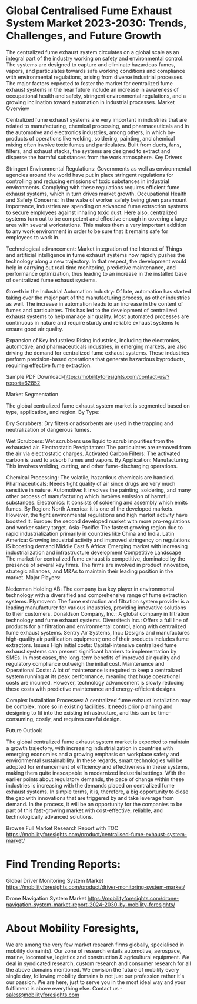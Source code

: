 # Global Centralised Fume Exhaust System Market 2023-2030: Trends, Challenges, and Future Growth
The centralized fume exhaust system circulates on a global scale as an integral part of the industry working on safety and environmental control. The systems are designed to capture and eliminate hazardous fumes, vapors, and particulates towards safe working conditions and compliance with environmental regulations, arising from diverse industrial processes. The major factors expected to foster the market for centralized fume exhaust systems in the near future include an increase in awareness of occupational health and safety, stringent environmental regulations, and a growing inclination toward automation in industrial processes.
Market Overview

Centralized fume exhaust systems are very important in industries that are related to manufacturing, chemical processing, and pharmaceuticals and in the automotive and electronics industries, among others, in which by-products of operations like welding, soldering, painting, and chemical mixing often involve toxic fumes and particulates. Built from ducts, fans, filters, and exhaust stacks, the systems are designed to extract and disperse the harmful substances from the work atmosphere.
Key Drivers

Stringent Environmental Regulations: Governments as well as environmental agencies around the world have put in place stringent regulations for controlling and reducing emissions of toxic substances in industrial environments. Complying with these regulations requires efficient fume exhaust systems, which in turn drives market growth.
Occupational Health and Safety Concerns: In the wake of worker safety being given paramount importance, industries are spending on advanced fume extraction systems to secure employees against inhaling toxic dust. Here also, centralized systems turn out to be competent and effective enough in covering a large area with several workstations. This makes them a very important addition to any work environment in order to be sure that it remains safe for employees to work in.

Technological advancement: Market integration of the Internet of Things and artificial intelligence in fume exhaust systems now rapidly pushes the technology along a new trajectory. In that respect, the development would help in carrying out real-time monitoring, predictive maintenance, and performance optimization, thus leading to an increase in the installed base of centralized fume exhaust systems.

Growth in the Industrial Automation Industry: Of late, automation has started taking over the major part of the manufacturing process, as other industries as well. The increase in automation leads to an increase in the content of fumes and particulates. This has led to the development of centralized exhaust systems to help manage air quality. Most automated processes are continuous in nature and require sturdy and reliable exhaust systems to ensure good air quality.

Expansion of Key Industries: Rising industries, including the electronics, automotive, and pharmaceuticals industries, in emerging markets, are also driving the demand for centralized fume exhaust systems. These industries perform precision-based operations that generate hazardous byproducts, requiring effective fume extraction.

Sample PDF Download-https://mobilityforesights.com/contact-us/?report=62852


Market Segmentation

The global centralized fume exhaust system market is segmented based on type, application, and region.
By Type:

Dry Scrubbers: Dry filters or adsorbents are used in the trapping and neutralization of dangerous fumes.

Wet Scrubbers: Wet scrubbers use liquid to scrub impurities from the exhausted air.
Electrostatic Precipitators: The particulates are removed from the air via electrostatic charges.
Activated Carbon Filters: The activated carbon is used to adsorb fumes and vapors.
By Application:
Manufacturing: This involves welding, cutting, and other fume-discharging operations.

Chemical Processing: The volatile, hazardous chemicals are handled.
Pharmaceuticals: Needs tight quality of air since drugs are very much sensitive in nature.
Automotive: It involves the painting, soldering, and many other process of manufacturing which involves emission of harmful substances.
Electronics: It consists of soldering and assembly which emits fumes.
By Region:
North America: it is one of the developed markets. However, the tight environmental regulations and high market activity have boosted it.
Europe: the second developed market with more pro-regulations and worker safety target.
Asia-Pacific: The fastest growing region due to rapid industrialization primarily in countries like China and India.
Latin America: Growing industrial activity and improved stringency on regulations IS boosting demand
Middle East & Africa: Emerging market with increasing industrialization and infrastructure development
Competitive Landscape
The market for centralized fume exhaust is competitive, dominated by the presence of several key firms. The firms are involved in product innovation, strategic alliances, and M&As to maintain their leading position in the market.
Major Players:

Nederman Holding AB: The company is a key player in environmental technology with a diversified and comprehensive range of fume extraction systems.
Plymovent: The fume extraction and filtration system provider is a leading manufacturer for various industries, providing innovative solutions to their customers.
Donaldson Company, Inc.: A global company in filtration technology and fume exhaust systems.
Diversitech Inc.: Offers a full line of products for air filtration and environmental control, along with centralized fume exhaust systems.
Sentry Air Systems, Inc.: Designs and manufactures high-quality air purification equipment; one of their products includes fume extractors.
Issues
High initial costs: Capital-intensive centralized fume exhaust systems can present significant barriers to implementation by SMEs. In most cases, the long-term benefits of improved air quality and regulatory compliance outweigh the initial cost.
Maintenance and Operational Costs: A lot of maintenance is required to keep a centralized system running at its peak performance, meaning that huge operational costs are incurred. However, technology advancement is slowly reducing these costs with predictive maintenance and energy-efficient designs.

Complex Installation Processes: A centralized fume exhaust installation may be complex, more so in existing facilities. It needs prior planning and designing to fit into the existing infrastructure, and this can be time-consuming, costly, and requires careful design.

Future Outlook

The global centralized fume exhaust system market is expected to maintain a growth trajectory, with increasing industrialization in countries with emerging economies and a growing emphasis on workplace safety and environmental sustainability. In these regards, smart technologies will be adopted for enhancement of efficiency and effectiveness in these systems, making them quite inescapable in modernized industrial settings.
With the earlier points about regulatory demands, the pace of change within these industries is increasing with the demands placed on centralized fume exhaust systems. In simple terms, it is, therefore, a big opportunity to close the gap with innovations that are triggered by and take leverage from demand. In the process, it will be an opportunity for the companies to be part of this fast-growing market with cost-effective, reliable, and technologically advanced solutions.






Browse Full Market Research Report with TOC
https://mobilityforesights.com/product/centralised-fume-exhaust-system-market/





# Find Trending Reports:
Global Driver Monitoring System Market https://mobilityforesights.com/product/driver-monitoring-system-market/


Drone Navigation System Market https://mobilityforesights.com/drone-navigation-system-market-report-2024-2030-by-mobility-foresights/


# About Mobility Foresights,
We are among the very few market research firms globally, specialised in mobility domain(s). Our zone of research entails automotive, aerospace, marine, locomotive, logistics and construction & agricultural equipment. We deal in syndicated research, custom research and consumer research for all the above domains mentioned.
We envision the future of mobility every single day, following mobility domains is not just our profession rather it's our passion. We are here, just to serve you in the most ideal way and your fulfilment is above everything else. Contact us -  sales@mobilityforesights.com 





